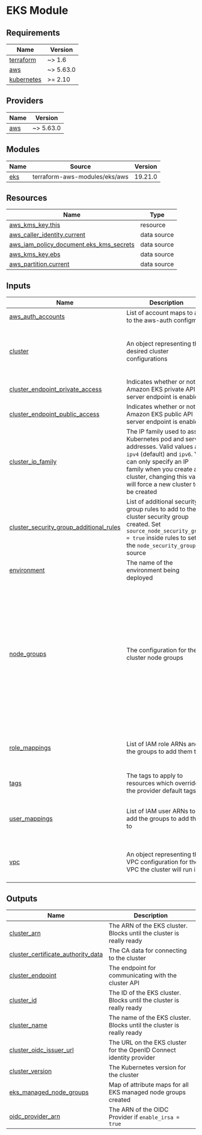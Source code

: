 # EKS Module
## Requirements

| Name | Version |
|------|---------|
| <a name="requirement_terraform"></a> [terraform](#requirement\_terraform) | ~> 1.6 |
| <a name="requirement_aws"></a> [aws](#requirement\_aws) | ~> 5.63.0 |
| <a name="requirement_kubernetes"></a> [kubernetes](#requirement\_kubernetes) | >= 2.10 |

## Providers

| Name | Version |
|------|---------|
| <a name="provider_aws"></a> [aws](#provider\_aws) | ~> 5.63.0 |

## Modules

| Name | Source | Version |
|------|--------|---------|
| <a name="module_eks"></a> [eks](#module\_eks) | terraform-aws-modules/eks/aws | 19.21.0 |

## Resources

| Name | Type |
|------|------|
| [aws_kms_key.this](https://registry.terraform.io/providers/hashicorp/aws/latest/docs/resources/kms_key) | resource |
| [aws_caller_identity.current](https://registry.terraform.io/providers/hashicorp/aws/latest/docs/data-sources/caller_identity) | data source |
| [aws_iam_policy_document.eks_kms_secrets](https://registry.terraform.io/providers/hashicorp/aws/latest/docs/data-sources/iam_policy_document) | data source |
| [aws_kms_key.ebs](https://registry.terraform.io/providers/hashicorp/aws/latest/docs/data-sources/kms_key) | data source |
| [aws_partition.current](https://registry.terraform.io/providers/hashicorp/aws/latest/docs/data-sources/partition) | data source |

## Inputs

| Name | Description | Type | Default | Required |
|------|-------------|------|---------|:--------:|
| <a name="input_aws_auth_accounts"></a> [aws\_auth\_accounts](#input\_aws\_auth\_accounts) | List of account maps to add to the aws-auth configmap | `list(string)` | `[]` | no |
| <a name="input_cluster"></a> [cluster](#input\_cluster) | An object representing the desired cluster configurations | <pre>object({<br>    name                  = string<br>    version               = string<br>    ipv4_cidr             = string<br>    log_retention_in_days = number<br>  })</pre> | n/a | yes |
| <a name="input_cluster_endpoint_private_access"></a> [cluster\_endpoint\_private\_access](#input\_cluster\_endpoint\_private\_access) | Indicates whether or not the Amazon EKS private API server endpoint is enabled | `bool` | `true` | no |
| <a name="input_cluster_endpoint_public_access"></a> [cluster\_endpoint\_public\_access](#input\_cluster\_endpoint\_public\_access) | Indicates whether or not the Amazon EKS public API server endpoint is enabled | `bool` | `false` | no |
| <a name="input_cluster_ip_family"></a> [cluster\_ip\_family](#input\_cluster\_ip\_family) | The IP family used to assign Kubernetes pod and service addresses. Valid values are `ipv4` (default) and `ipv6`. You can only specify an IP family when you create a cluster, changing this value will force a new cluster to be created | `string` | `"ipv4"` | no |
| <a name="input_cluster_security_group_additional_rules"></a> [cluster\_security\_group\_additional\_rules](#input\_cluster\_security\_group\_additional\_rules) | List of additional security group rules to add to the cluster security group created. Set `source_node_security_group = true` inside rules to set the `node_security_group` as source | `any` | `{}` | no |
| <a name="input_environment"></a> [environment](#input\_environment) | The name of the environment being deployed | `string` | n/a | yes |
| <a name="input_node_groups"></a> [node\_groups](#input\_node\_groups) | The configuration for the cluster node groups | <pre>list(<br>    object({<br>      name                         = string<br>      capacity_type                = string<br>      instance_types               = list(string)<br>      min_size                     = number<br>      max_size                     = number<br>      desired_size                 = number<br>      disk_size                    = number<br>      labels                       = map(string)<br>      taints                       = any<br>      ami_id                       = string<br>      network_interfaces           = list(any)<br>      launch_template_tags         = map(string)<br>      iam_role_additional_policies = map(string)<br>    })<br>  )</pre> | n/a | yes |
| <a name="input_role_mappings"></a> [role\_mappings](#input\_role\_mappings) | List of IAM role ARNs and the groups to add them to | <pre>list(object({<br>    username = string<br>    arn      = string<br>    groups   = list(string)<br>  }))</pre> | `[]` | no |
| <a name="input_tags"></a> [tags](#input\_tags) | The tags to apply to resources which override the provider default tags | `map(string)` | `{}` | no |
| <a name="input_user_mappings"></a> [user\_mappings](#input\_user\_mappings) | List of IAM user ARNs to add the groups to add them to | <pre>list(object({<br>    username = string<br>    arn      = string<br>    groups   = list(string)<br>  }))</pre> | `[]` | no |
| <a name="input_vpc"></a> [vpc](#input\_vpc) | An object representing the VPC configuration for the VPC the cluster will run in | <pre>object({<br>    id      = string<br>    subnets = list(string)<br>  })</pre> | n/a | yes |

## Outputs

| Name | Description |
|------|-------------|
| <a name="output_cluster_arn"></a> [cluster\_arn](#output\_cluster\_arn) | The ARN of the EKS cluster. Blocks until the cluster is really ready |
| <a name="output_cluster_certificate_authority_data"></a> [cluster\_certificate\_authority\_data](#output\_cluster\_certificate\_authority\_data) | The CA data for connecting to the cluster |
| <a name="output_cluster_endpoint"></a> [cluster\_endpoint](#output\_cluster\_endpoint) | The endpoint for communicating with the cluster API |
| <a name="output_cluster_id"></a> [cluster\_id](#output\_cluster\_id) | The ID of the EKS cluster. Blocks until the cluster is really ready |
| <a name="output_cluster_name"></a> [cluster\_name](#output\_cluster\_name) | The name of the EKS cluster. Blocks until the cluster is really ready |
| <a name="output_cluster_oidc_issuer_url"></a> [cluster\_oidc\_issuer\_url](#output\_cluster\_oidc\_issuer\_url) | The URL on the EKS cluster for the OpenID Connect identity provider |
| <a name="output_cluster_version"></a> [cluster\_version](#output\_cluster\_version) | The Kubernetes version for the cluster |
| <a name="output_eks_managed_node_groups"></a> [eks\_managed\_node\_groups](#output\_eks\_managed\_node\_groups) | Map of attribute maps for all EKS managed node groups created |
| <a name="output_oidc_provider_arn"></a> [oidc\_provider\_arn](#output\_oidc\_provider\_arn) | The ARN of the OIDC Provider if `enable_irsa = true` |
